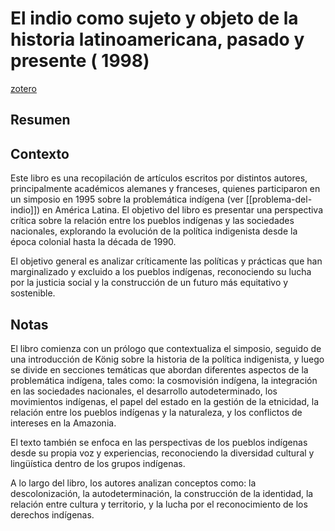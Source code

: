 # El indio como sujeto y objeto de la historia latinoamericana, pasado y presente ( 1998)
[zotero](zotero://select/items/@konig&al1998)

## Resumen


## Contexto
Este libro es una recopilación de artículos escritos por distintos autores, principalmente académicos alemanes y franceses, quienes participaron en un simposio en 1995 sobre la problemática indígena  (ver [[problema-del-indio]]) en América Latina. El objetivo del libro es presentar una perspectiva crítica sobre la relación entre los pueblos indígenas y las sociedades nacionales, explorando la evolución de la política indigenista desde la época colonial hasta la década de 1990.

El objetivo general es analizar críticamente las políticas y prácticas que han marginalizado y excluido a los pueblos indígenas, reconociendo su lucha por la justicia social y la construcción de un futuro más equitativo y sostenible.

## Notas
<!--El libro se estructura en-->

<!--Estructura conceptual:-->
 
El libro comienza con un prólogo que contextualiza el simposio, seguido de una introducción de König sobre la historia de la política indigenista, y luego se divide en secciones temáticas que abordan diferentes aspectos de la problemática indígena, tales como: la cosmovisión indígena, la integración en las sociedades nacionales, el desarrollo autodeterminado, los movimientos indígenas, el papel del estado en la gestión de la etnicidad, la relación entre los pueblos indígenas y la naturaleza, y los conflictos de intereses en la Amazonia.

El texto también se enfoca en las perspectivas de los pueblos indígenas desde su propia voz y experiencias, reconociendo la diversidad cultural y lingüística dentro de los grupos indígenas.

A lo largo del libro, los autores analizan conceptos como: la descolonización, la autodeterminación, la construcción de la identidad, la relación entre cultura y territorio, y la lucha por el reconocimiento de los derechos indígenas.

<!--Argumentos generales:-->
